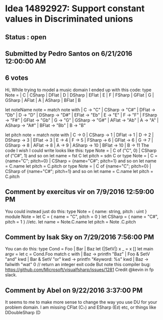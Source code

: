 # Idea 14892927: Support constant values in Discriminated unions #

## Status : open

## Submitted by Pedro Santos on 6/21/2016 12:00:00 AM

## 6 votes

Hi,
While trying to model a music domain I ended up with this code:
type Note = | C | CSharp | DFlat | D | DSharp | EFlat | E | F | FSharp
| GFlat | G | GSharp | AFlat | A | ASharp | BFlat | B

let noteName note =
match note with
| C -> "C" | CSharp -> "C#" | DFlat -> "Db" | D -> "D"
| DSharp -> "D#" | EFlat -> "Eb" | E -> "E" | F -> "F"
| FSharp -> "F#" | GFlat -> "Gb" | G -> "G" | GSharp -> "G#"
| AFlat -> "Ab" | A -> "A" | ASharp -> "A#" | BFlat -> "Bb"
| B -> "B"

let pitch note =
match note with
| C -> 0 | CSharp -> 1 | DFlat -> 1 | D -> 2
| DSharp -> 3 | EFlat -> 3 | E -> 4 | F -> 5
| FSharp -> 6 | GFlat -> 6 | G -> 7 | GSharp -> 8
| AFlat -> 8 | A -> 9 | ASharp -> 10 | BFlat -> 10
| B -> 11
The code I wish I could write looks like this:
type Note = | C of ("C", 0) | CSharp of ("C#", 1) and so on
let name = fst C
let pitch = sdn C
or
type Note = | C = {name="C"; pitch=0} | CSharp = {name="C#"; pitch=1} and so on
let name = C.name
let pitch = C.pitch
or
type Note = | C of {name="C"; pitch=0} | CSharp of {name="C#"; pitch=1} and so on
let name = C.name
let pitch = C.pitch


## Comment by exercitus vir on 7/9/2016 12:59:00 PM

You could instead just do this:
type Note = { name: string, pitch : uint }
module Note =
let C = { name = "C", pitch = 0 }
let CSharp = { name = "C#", pitch = 1 }
//etc.
let name = Note.C.name
let pitch = Note .C.pitch

## Comment by Isak Sky on 7/29/2016 7:56:00 PM

You can do this:
type Cond = Foo | Bar | Baz
let (|SetV|) x _ = x
[<EntryPoint>]
let main argv =
let c = Cond.Foo
match c with
| Baz ->
printfn "Baz"
| Foo & SetV "and" kwd
| Bar & SetV "or" kwd ->
printfn "Keyword: %s" kwd
| Baz -> failwith "wat"
0 // return an integer exit code
But note this compiler bug:
https://github.com/Microsoft/visualfsharp/issues/1281
Credit @kevin in fp slack.

## Comment by Abel on 9/22/2016 3:37:00 PM

It seems to me to make more sense to change the way you use DU for your problem domain. I am missing CFlat (C♭) and ESharp (E♯) etc, or things like DDoubleSharp (D
